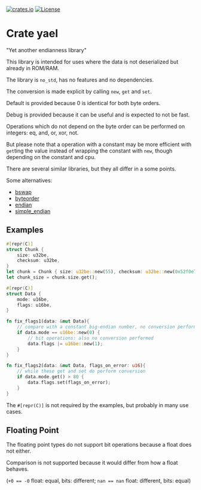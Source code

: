 [![crates.io](https://img.shields.io/crates/v/yael.svg)](https://crates.io/crates/yael)
[![License](https://img.shields.io/crates/l/yael.svg)](./LICENSE)

# Crate yael

<!-- cargo-rdme start -->

"Yet another endianness library"

This library is intended for uses where the data is not deserialized but already in ROM/RAM.

The library is `no_std`, has no features and no dependencies.

The conversion is made explicit by calling `new`, `get` and `set`.

Default is provided because 0 is identical for both byte orders.

Debug is provided because it can be useful and is expected to not be fast.

Operations which do not depend on the byte order can be performed on integers:
eq, and, or, xor, not.

But please note that a operation with a constant may be more efficient with `get`ting the value
instead of wrapping the constant with `new`, though depending on the constant and cpu.

There are several similar libraries, but they all differ in a some points.

Some alternatives:
- [bswap](https://crates.io/crates/bswap)
- [byteorder](https://crates.io/crates/byteorder)
- [endian](https://crates.io/crates/endian)
- [simple_endian](https://crates.io/crates/simple_endian)

## Examples

```rust
#[repr(C)]
struct Chunk {
    size: u32be,
    checksum: u32be,
}
let chunk = Chunk { size: u32be::new(55), checksum: u32be::new(0x52f0e743) };
let chunk_size = chunk.size.get();
```

```rust
#[repr(C)]
struct Data {
    mode: u16be,
    flags: u16be,
}

fn fix_flags1(data: &mut Data){
    // compare with a constant big-endian number, no conversion performed, can also be written as `data.mode.is_zero()`
    if data.mode == u16be::new(0) {
        // bit operations: also no conversion performed
        data.flags |= u16be::new(1);
    }
}

fn fix_flags2(data: &mut Data, flags_on_error: u16){
    // while these get and set do perform conversion
    if data.mode.get() > 80 {
        data.flags.set(flags_on_error);
    }
}
```

The `#[repr(C)]` is not required by the examples, but probably in many use cases.

## Floating Point

The floating point types do not support bit operations because a float does not either.

Comparison is not supported because it would differ from how a float behaves.

(`+0 == -0` float: equal, bits: different; `nan == nan` float: different, bits: equal)

<!-- cargo-rdme end -->
